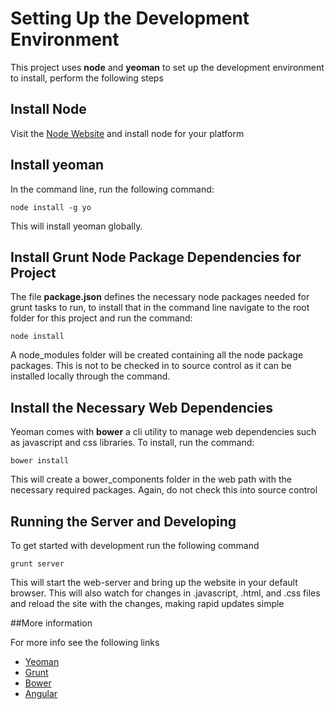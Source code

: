 # Setting Up the Development Environment

This project uses **node** and **yeoman** to set up the development environment
to install, perform the following steps

## Install Node
Visit the [Node Website](http://nodejs.org/) and install node for your platform

## Install yeoman
In the command line, run the following command:

    node install -g yo

This will install yeoman globally.

## Install Grunt Node Package Dependencies for Project
The file **package.json** defines the necessary node packages needed for grunt tasks to run,
to install that in the command line navigate to the root folder for this project and run the command:

    node install

A node_modules folder will be created containing all the node package packages.  This is not to be checked in
to source control as it can be installed locally through the command.

## Install the Necessary Web Dependencies
Yeoman comes with **bower** a cli utility to manage web dependencies such as javascript and css libraries.
To install, run the command:

    bower install

This will create a bower_components folder in the web path with the necessary required packages. 
Again, do not check this into source control


## Running the Server and Developing

To get started with development run the following command

    grunt server

This will start the web-server and bring up the website in your default browser.  This will also watch
for changes in .javascript, .html, and .css files and reload the site with the changes, making rapid updates simple

##More information

For more info see the following links

* [Yeoman](http://yeoman.io)
* [Grunt](http://gruntjs.com/)
* [Bower](http://bower.io/)
* [Angular](http://angularjs.org/)
